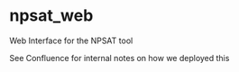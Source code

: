 # npsat_web
Web Interface for the NPSAT tool

See Confluence for internal notes on how we deployed this
